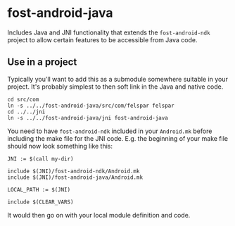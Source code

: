 # fost-android-java #

Includes Java and JNI functionality that extends the `fost-android-ndk` project to allow certain features to be accessible from Java code.

## Use in a project ##

Typically you'll want to add this as a submodule somewhere suitable in your project. It's probably simplest to then soft link in the Java and native code.

    cd src/com
    ln -s ../../fost-android-java/src/com/felspar felspar
    cd ../../jni
    ln -s ../../fost-android-java/jni fost-android-java

You need to have `fost-android-ndk` included in your `Android.mk` before including the make file for the JNI code. E.g. the beginning of your make file should now look something like this:

    JNI := $(call my-dir)

    include $(JNI)/fost-android-ndk/Android.mk
    include $(JNI)/fost-android-java/Android.mk

    LOCAL_PATH := $(JNI)

    include $(CLEAR_VARS)

It would then go on with your local module definition and code.
